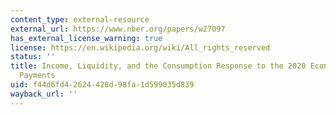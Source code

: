 ```yaml
---
content_type: external-resource
external_url: https://www.nber.org/papers/w27097
has_external_license_warning: true
license: https://en.wikipedia.org/wiki/All_rights_reserved
status: ''
title: Income, Liquidity, and the Consumption Response to the 2020 Economic Stimulus
  Payments
uid: f44d6fd4-2624-428d-98fa-1d599035d839
wayback_url: ''
---
```

